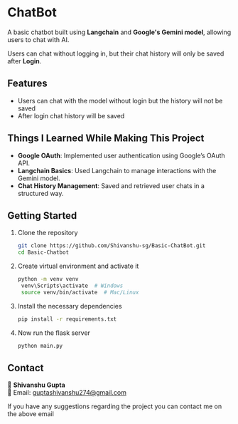 # ChatBot
A basic chatbot built using **Langchain** and **Google's Gemini model**, allowing users to chat with AI. 

Users can chat without logging in, but their chat history will only be saved after **Login**.

## Features
- Users can chat with the model without login but the history will not be saved
- After login chat history will be saved

## Things I Learned While Making This Project
- **Google OAuth**: Implemented user authentication using Google’s OAuth API.  
- **Langchain Basics**: Used Langchain to manage interactions with the Gemini model.  
- **Chat History Management**: Saved and retrieved user chats in a structured way.


## Getting Started
1) Clone the repository
   ```bash
   git clone https://github.com/Shivanshu-sg/Basic-ChatBot.git
   cd Basic-Chatbot

2) Create virtual environment and activate it
   ```bash
   python -m venv venv
    venv\Scripts\activate  # Windows
    source venv/bin/activate  # Mac/Linux

3) Install the necessary dependencies
   ```bash
   pip install -r requirements.txt

4) Now run the flask server
   ```bash
   python main.py


## Contact
👤 **Shivanshu Gupta**  
📧 Email: guptashivanshu274@gmail.com

If you have any suggestions regarding the project you can contact me on the above email
   

